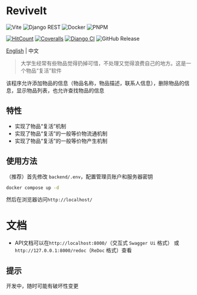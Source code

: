 # ReviveIt
![Vite](https://img.shields.io/badge/Vite-B73BFE?style=for-the-badge&logo=vite&logoColor=FFD62E) ![Django REST](https://img.shields.io/badge/django%20rest-ff1709?style=for-the-badge&logo=django&logoColor=white) ![Docker](https://img.shields.io/badge/Docker-2CA5E0?style=for-the-badge&logo=docker&logoColor=white) ![PNPM](https://img.shields.io/badge/pnpm-yellow?style=for-the-badge&logo=pnpm&logoColor=white)

[![HitCount](https://img.shields.io/endpoint?logo=github&url=https%3A%2F%2Fhits.dwyl.com%2FuntrueFire%2FReviveIt.json%3Fcolor%3Dmarine)](http://hits.dwyl.com/untrueFire/ReviveIt) [![Coveralls](https://img.shields.io/coverallsCoverage/github/untrueFire/ReviveIt)](https://coveralls.io/r/untrueFire/ReviveIt) [![Django CI](https://github.com/untrueFire/ReviveIt/actions/workflows/django.yml/badge.svg)](https://github.com/untrueFire/ReviveIt/actions/workflows/django.yml) ![GitHub Release](https://img.shields.io/github/v/release/untrueFire/ReviveIt?include_prereleases&display_name=tag&style=flat)

[English](./README.md) | 中文

> 大学生经常有些物品觉得扔掉可惜，不处理又觉得浪费自己的地方。这是一个物品“复活”软件

该程序允许添加物品的信息（物品名称，物品描述，联系人信息），删除物品的信息，显示物品列表，也允许查找物品的信息

## 特性
- 实现了物品“复活”机制
- 实现了物品“复活”的一般等价物流通机制
- 实现了物品“复活”的一般等价物产生机制

## 使用方法
（推荐）首先修改 `backend/.env`，配置管理员账户和服务器密钥
```sh
docker compose up -d
```
然后在浏览器访问`http://localhost/`

# 文档
- API文档可以在`http://localhost:8000/`（交互式 `Swagger Ui` 格式） 或 `http://127.0.0.1:8000/redoc`（`ReDoc` 格式）查看

## 提示
开发中，随时可能有破坏性变更
